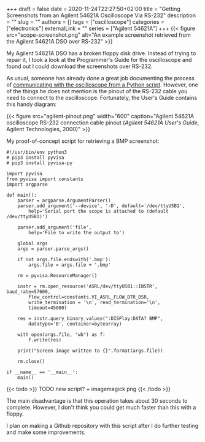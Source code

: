 +++ 
draft = false
date = 2020-11-24T22:27:50+02:00
title = "Getting Screenshots from an Agilent 54621A Oscilloscope Via RS-232"
description = ""
slug = ""
authors = []
tags = ["oscilloscope"]
categories = ["electronics"]
externalLink = ""
series = ["Agilent 54621A"]
+++
{{< figure src="scope-screenshot.png" alt="An example screenshot retrieved from the Agilent 54621A DSO over RS-232" >}}

My Agilent 54621A DSO has a broken floppy disk drive.
Instead of trying to repair it, I took a look at the Programmer's Guide for
the oscilloscope and found out I could download the screenshots over RS-232.

As usual, someone has already done a great job documenting the process of
[communicating with the oscilloscope from a Python script](https://01001000.xyz/2020-05-07-Walkthrough-Agilent-Oscilloscope-RS232/).
However, one of the things he does not mention is the pinout of the RS-232
cable you need to connect to the oscilloscope.
Fortunately, the User's Guide contains this handy diagram:

{{< figure src="agilent-pinout.png" width="600" caption="Agilent 54621A oscilloscope RS-232 connection cable pinout (<cite>Agilent 54621A User's Guide</cite>, Agilent Technologies, 2000)" >}}

My proof-of-concept script for retrieving a BMP screenshot:
```python3
#!/usr/bin/env python3
# pip3 install pyvisa
# pip3 install pyvisa-py

import pyvisa
from pyvisa import constants
import argparse

def main():
    parser = argparse.ArgumentParser()
    parser.add_argument('--device', '-D', default='/dev/ttyUSB1',
        help='Serial port the scope is attached to (default /dev/ttyUSB1)')

    parser.add_argument('file',
        help='File to write the output to')

    global args
    args = parser.parse_args()

    if not args.file.endswith('.bmp'):
        args.file = args.file + '.bmp'

    rm = pyvisa.ResourceManager()

    instr = rm.open_resource('ASRL/dev/ttyUSB1::INSTR', baud_rate=57600,
        flow_control=constants.VI_ASRL_FLOW_DTR_DSR,
        write_termination = '\n', read_termination='\n',
        timeout=45000)

    res = instr.query_binary_values(":DISPlay:DATA? BMP",
        datatype='B', container=bytearray)

    with open(args.file, "wb") as f:
        f.write(res)

    print("Screen image written to {}".format(args.file))

    rm.close()

if __name__ == '__main__':
    main()
```

{{< todo >}}
TODO new script? + imagemagick png
{{< /todo >}}

The main disadvantage is that this operation takes about 30 seconds to
complete.
However, I don't think you could get much faster than this with a floppy.

I plan on making a Github repository with this script after I do further
testing and make some improvements.
